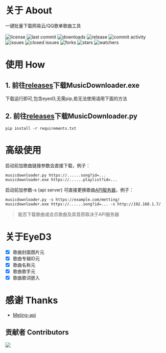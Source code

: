 # 关于 About
一键批量下载网易云/QQ歌单歌曲工具
<br><br>
<img src="https://img.shields.io/badge/license-MIT-blue.svg?longCache=true&style=flat-square" alt="license">
<img src="https://img.shields.io/github/last-commit/beadd/musicdownloader.svg?style=flat-square" alt="last commit">
<img src="https://img.shields.io/github/downloads/beadd/musicdownloader/total?style=flat-square" alt="downloads">
<img src="https://img.shields.io/github/v/release/beadd/musicdownloader?style=flat-square" alt="release">
<img src="https://img.shields.io/github/commit-activity/y/beadd/musicdownloader?style=flat-square" alt="commit activity">
<br>
<img src="https://img.shields.io/github/issues/beadd/musicdownloader?style=flat-square" alt="issues">
<img src="https://img.shields.io/github/issues-closed-raw/beadd/musicdownloader?style=flat-square" alt="closed issues">
<img src="https://img.shields.io/github/forks/beadd/musicdownloader?style=flat-square" alt="forks">
<img src="https://img.shields.io/github/stars/beadd/musicdownloader?style=flat-square" alt="stars">
<img src="https://img.shields.io/github/watchers/beadd/musicdownloader?style=flat-square" alt="watchers">

# 使用 How
## 1.  前往[releases](https://github.com/Beadd/MusicDownloader/releases)下载MusicDownloader.exe
下载运行即可,包含eyed3,无需pip,若无法使用请用下面的方法


## 2.  前往[releases](https://github.com/Beadd/MusicDownloader/releases)下载MusicDownloader.py

```
pip install -r requirements.txt
```

# 高级使用
启动前加歌曲链接参数会直接下载，例子：
```
musicdownloader.py https://......song?id=...
musicdownloader.exe https://......playlist?id=...
```
启动前加参数-s {api server} 可直接更换歌曲[API服务器](https://github.com/injahow/meting-api)，例子：
```
musicdownloader.py -s https://example.com/metting/
musicdownloader.exe https://......song?id=... -s http://192.168.1.7/
```
> 能否下载歌曲或会员歌曲及其音质取决于API服务器

# 关于EyeD3
- [x] 歌曲封面图片元
- [x] 歌曲专辑ID元
- [x] 歌曲名称元
- [x] 歌曲歌手元
- [x] 歌曲歌词嵌入

# 感谢 Thanks
- [Meting-api](https://github.com/injahow/meting-api)
## 贡献者 Contributors
<a href="https://github.com/beadd/musicdownloader/graphs/contributors">
  <img src="https://contrib.rocks/image?repo=beadd/musicdownloader" />
</a>
